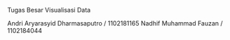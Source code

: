 Tugas Besar Visualisasi Data

Andri Aryarasyid Dharmasaputro / 1102181165
Nadhif Muhammad Fauzan / 1102184044
